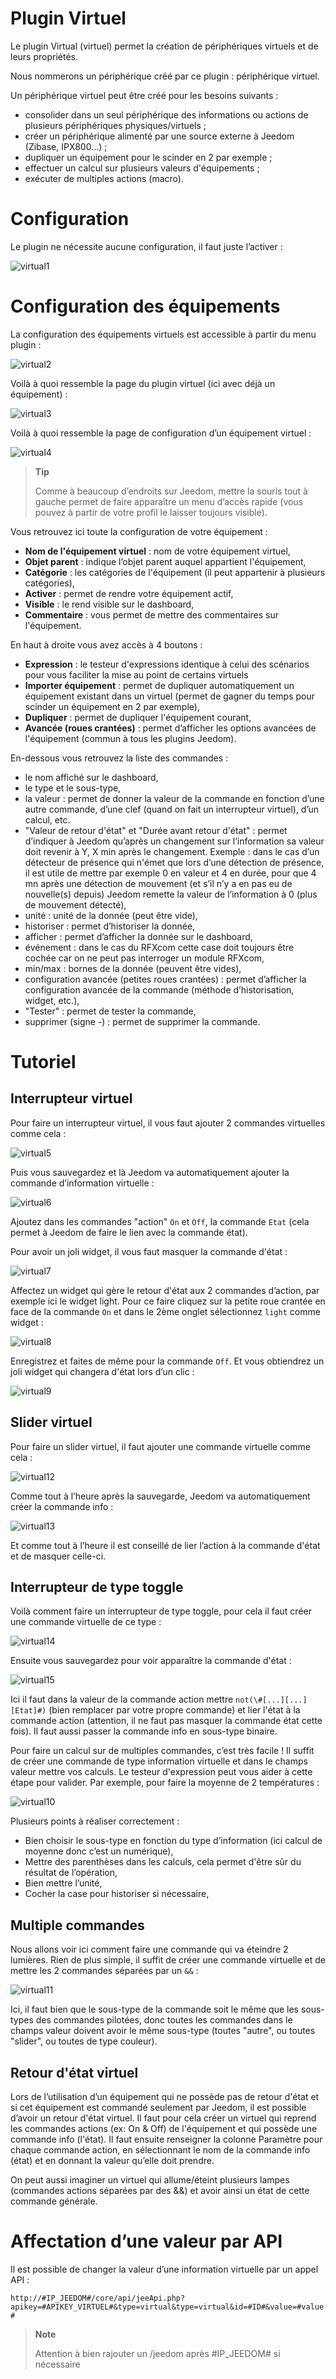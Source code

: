 # Plugin Virtuel

Le plugin Virtual (virtuel) permet la création de périphériques virtuels et de leurs propriétés.

Nous nommerons un périphérique créé par ce plugin : périphérique virtuel.

Un périphérique virtuel peut être créé pour les besoins suivants :

-   consolider dans un seul périphérique des informations ou actions de plusieurs périphériques physiques/virtuels ;
-   créer un périphérique alimenté par une source externe à Jeedom (Zibase, IPX800…) ;
-   dupliquer un équipement pour le scinder en 2 par exemple ;
-   effectuer un calcul sur plusieurs valeurs d'équipements ;
-   exécuter de multiples actions (macro).

# Configuration

Le plugin ne nécessite aucune configuration, il faut juste l’activer :

![virtual1](./images/virtual1.png)

# Configuration des équipements

La configuration des équipements virtuels est accessible à partir du menu plugin :

![virtual2](./images/virtual2.png)

Voilà à quoi ressemble la page du plugin virtuel (ici avec déjà un équipement) :

![virtual3](./images/virtual3.png)

Voilà à quoi ressemble la page de configuration d’un équipement virtuel :

![virtual4](./images/virtual4.png)

> **Tip**
>
> Comme à beaucoup d’endroits sur Jeedom, mettre la souris tout à gauche permet de faire apparaître un menu d’accès rapide (vous pouvez à partir de votre profil le laisser toujours visible).

Vous retrouvez ici toute la configuration de votre équipement :

-   **Nom de l'équipement virtuel** : nom de votre équipement virtuel,
-   **Objet parent** : indique l’objet parent auquel appartient l'équipement,
-   **Catégorie** : les catégories de l'équipement (il peut appartenir à plusieurs catégories),
-   **Activer** : permet de rendre votre équipement actif,
-   **Visible** : le rend visible sur le dashboard,
-   **Commentaire** : vous permet de mettre des commentaires sur l'équipement.

En haut à droite vous avez accès à 4 boutons :

-   **Expression** : le testeur d'expressions identique à celui des scénarios pour vous faciliter la mise au point de certains virtuels
-   **Importer équipement** : permet de dupliquer automatiquement un équipement existant dans un virtuel (permet de gagner du temps pour scinder un équipement en 2 par exemple),
-   **Dupliquer** : permet de dupliquer l'équipement courant,
-   **Avancée (roues crantées)** : permet d’afficher les options avancées de l'équipement (commun à tous les plugins Jeedom).

En-dessous vous retrouvez la liste des commandes :

-   le nom affiché sur le dashboard,
-   le type et le sous-type,
-   la valeur : permet de donner la valeur de la commande en fonction d’une autre commande, d’une clef (quand on fait un interrupteur virtuel), d’un calcul, etc.
-   "Valeur de retour d'état" et "Durée avant retour d'état" : permet d’indiquer à Jeedom qu’après un changement sur l’information sa valeur doit revenir à Y, X min après le changement. Exemple : dans le cas d’un détecteur de présence qui n'émet que lors d’une détection de présence, il est utile de mettre par exemple 0 en valeur et 4 en durée, pour que 4 mn après une détection de mouvement (et s’il n’y a en pas eu de nouvelle(s) depuis) Jeedom remette la valeur de l’information à 0 (plus de mouvement détecté),
-   unité : unité de la donnée (peut être vide),
-   historiser : permet d’historiser la donnée,
-   afficher : permet d’afficher la donnée sur le dashboard,
-   événement : dans le cas du RFXcom cette case doit toujours être cochée car on ne peut pas interroger un module RFXcom,
-   min/max : bornes de la donnée (peuvent être vides),
-   configuration avancée (petites roues crantées) : permet d’afficher la configuration avancée de la commande (méthode d’historisation, widget, etc.),
-   "Tester" : permet de tester la commande,
-   supprimer (signe -) : permet de supprimer la commande.

# Tutoriel

## Interrupteur virtuel

Pour faire un interrupteur virtuel, il vous faut ajouter 2 commandes virtuelles comme cela :

![virtual5](./images/virtual5.png)

Puis vous sauvegardez et là Jeedom va automatiquement ajouter la commande d’information virtuelle :

![virtual6](./images/virtual6.png)

Ajoutez dans les commandes "action" ``On`` et ``Off``, la commande ``Etat`` (cela permet à Jeedom de faire le lien avec la commande état).

Pour avoir un joli widget, il vous faut masquer la commande d'état :

![virtual7](./images/virtual7.png)

Affectez un widget qui gère le retour d'état aux 2 commandes d’action, par exemple ici le widget light. Pour ce faire cliquez sur la petite roue crantée en face de la commande ``On`` et dans le 2ème onglet sélectionnez ``light`` comme widget :

![virtual8](./images/virtual8.png)

Enregistrez et faites de même pour la commande ``Off``. Et vous obtiendrez un joli widget qui changera d'état lors d’un clic :

![virtual9](./images/virtual9.png)

## Slider virtuel

Pour faire un slider virtuel, il faut ajouter une commande virtuelle comme cela :

![virtual12](./images/virtual12.png)

Comme tout à l’heure après la sauvegarde, Jeedom va automatiquement créer la commande info :

![virtual13](./images/virtual13.png)

Et comme tout à l’heure il est conseillé de lier l’action à la commande d'état et de masquer celle-ci.

## Interrupteur de type toggle

Voilà comment faire un interrupteur de type toggle, pour cela il faut créer une commande virtuelle de ce type :

![virtual14](./images/virtual14.png)

Ensuite vous sauvegardez pour voir apparaître la commande d'état :

![virtual15](./images/virtual15.png)

Ici il faut dans la valeur de la commande action mettre ``not(\#[...][...][Etat]#)`` (bien remplacer par votre propre commande) et lier l'état à la commande action (attention, il ne faut pas masquer la commande état cette fois). Il faut aussi passer la commande info en sous-type binaire.

Pour faire un calcul sur de multiples commandes, c’est très facile ! Il suffit de créer une commande de type information virtuelle et dans le champs valeur mettre vos calculs. Le testeur d'expression peut vous aider à cette étape pour valider. Par exemple, pour faire la moyenne de 2 températures :

![virtual10](./images/virtual10.png)

Plusieurs points à réaliser correctement :

-   Bien choisir le sous-type en fonction du type d’information (ici calcul de moyenne donc c’est un numérique),
-   Mettre des parenthèses dans les calculs, cela permet d'être sûr du résultat de l’opération,
-   Bien mettre l’unité,
-   Cocher la case pour historiser si nécessaire,



## Multiple commandes


Nous allons voir ici comment faire une commande qui va éteindre 2 lumières. Rien de plus simple, il suffit de créer une commande virtuelle et de mettre les 2 commandes séparées par un ``&&`` :

![virtual11](./images/virtual11.png)

Ici, il faut bien que le sous-type de la commande soit le même que les sous-types des commandes pilotées, donc toutes les commandes dans le champs valeur doivent avoir le même sous-type (toutes "autre", ou toutes "slider", ou toutes de type couleur).

## Retour d'état virtuel

Lors de l’utilisation d’un équipement qui ne possède pas de retour d'état et si cet équipement est commandé seulement par Jeedom, il est possible d’avoir un retour d'état virtuel. Il faut pour cela créer un virtuel qui reprend les commandes actions (ex: On & Off) de l'équipement et qui possède une commande info (l'état). Il faut ensuite renseigner la colonne Paramètre pour chaque commande action, en sélectionnant le nom de la commande info (état) et en donnant la valeur qu’elle doit prendre.

On peut aussi imaginer un virtuel qui allume/éteint plusieurs lampes (commandes actions séparées par des &&) et avoir ainsi un état de cette commande générale.

# Affectation d’une valeur par API

Il est possible de changer la valeur d’une information virtuelle par un
appel API :

``http://#IP_JEEDOM#/core/api/jeeApi.php?apikey=#APIKEY_VIRTUEL#&type=virtual&type=virtual&id=#ID#&value=#value#``

> **Note**
>
> Attention à bien rajouter un /jeedom après \#IP\_JEEDOM\# si nécessaire
